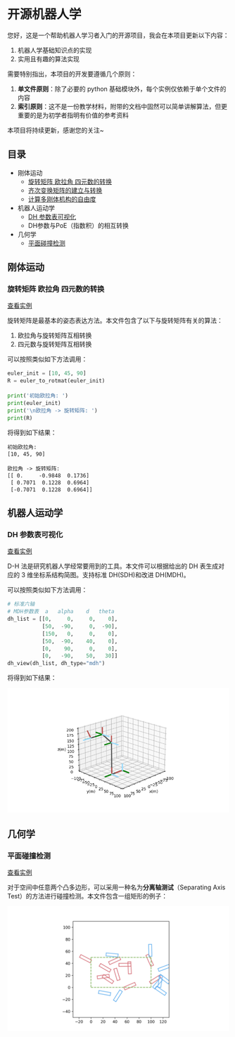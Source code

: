 # 开源机器人学

您好，这是一个帮助机器人学习者入门的开源项目，我会在本项目更新以下内容：

1. 机器人学基础知识点的实现
2. 实用且有趣的算法实现

需要特别指出，本项目的开发要遵循几个原则：

1. **单文件原则**：除了必要的 python 基础模块外，每个实例仅依赖于单个文件的内容
2. **索引原则**：这不是一份教学材料，附带的文档中固然可以简单讲解算法，但更重要的是为初学者指明有价值的参考资料

本项目将持续更新，感谢您的关注~

## 目录

- 刚体运动
  - [旋转矩阵 欧拉角 四元数的转换](#旋转矩阵-欧拉角-四元数的转换)
  - [齐次变换矩阵的建立与转换](#齐次变换矩阵的建立与变换)
  - [计算多刚体机构的自由度](#计算多刚体机构的自由度)
- 机器人运动学
  - [DH 参数表可视化](#DH参数表可视化)
  - DH参数与PoE（指数积）的相互转换
- 几何学
  - [平面碰撞检测](#平面碰撞检测)

## 刚体运动

### 旋转矩阵 欧拉角 四元数的转换

[查看实例](src/rotation_matrix/)

旋转矩阵是最基本的姿态表达方法。本文件包含了以下与旋转矩阵有关的算法：

1. 欧拉角与旋转矩阵互相转换
2. 四元数与旋转矩阵互相转换

可以按照类似如下方法调用：

```python
euler_init = [10, 45, 90]
R = euler_to_rotmat(euler_init)

print('初始欧拉角: ')
print(euler_init)
print('\n欧拉角 -> 旋转矩阵: ')
print(R)
```

将得到如下结果：

```shell
初始欧拉角:
[10, 45, 90]

欧拉角 -> 旋转矩阵:
[[ 0.     -0.9848  0.1736]
 [ 0.7071  0.1228  0.6964]
 [-0.7071  0.1228  0.6964]]
```

## 机器人运动学

### DH 参数表可视化

[查看实例](src/dh_view/)

D-H 法是研究机器人学经常要用到的工具。本文件可以根据给出的 DH 表生成对应的 3 维坐标系结构简图。支持标准 DH(SDH)和改进 DH(MDH)。

可以按照类似如下方法调用：

```python
# 标准六轴
# MDH参数表  a   alpha    d   theta
dh_list = [[0,     0,     0,    0],
           [50,  -90,     0,  -90],
           [150,   0,     0,    0],
           [50,  -90,    40,    0],
           [0,    90,     0,    0],
           [0,   -90,    50,   30]]
dh_view(dh_list, dh_type="mdh")
```

将得到如下结果：

![dh.png](./src/dh_view/dh.png)

## 几何学

### 平面碰撞检测

[查看实例](./src/collision_detection)

对于空间中任意两个凸多边形，可以采用一种名为**分离轴测试**（Separating Axis Test）的方法进行碰撞检测。本文件包含一组矩形的例子：

![dh.png](./src/collision_detection/collision_detection.png)
